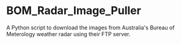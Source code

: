 # BOM_Radar_Image_Puller
A Python script to download the images from Australia's Bureau of Meterology weather radar using their FTP server.
